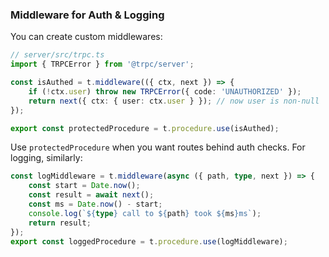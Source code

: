 ### Middleware for Auth & Logging

You can create custom middlewares:

```ts
// server/src/trpc.ts
import { TRPCError } from '@trpc/server';

const isAuthed = t.middleware(({ ctx, next }) => {
	if (!ctx.user) throw new TRPCError({ code: 'UNAUTHORIZED' });
	return next({ ctx: { user: ctx.user } }); // now user is non-null
});

export const protectedProcedure = t.procedure.use(isAuthed);
```

Use `protectedProcedure` when you want routes behind auth checks. For logging, similarly:

```ts
const logMiddleware = t.middleware(async ({ path, type, next }) => {
	const start = Date.now();
	const result = await next();
	const ms = Date.now() - start;
	console.log(`${type} call to ${path} took ${ms}ms`);
	return result;
});
export const loggedProcedure = t.procedure.use(logMiddleware);
```

